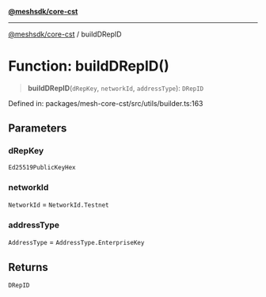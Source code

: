[**@meshsdk/core-cst**](../README.md)

***

[@meshsdk/core-cst](../globals.md) / buildDRepID

# Function: buildDRepID()

> **buildDRepID**(`dRepKey`, `networkId`, `addressType`): `DRepID`

Defined in: packages/mesh-core-cst/src/utils/builder.ts:163

## Parameters

### dRepKey

`Ed25519PublicKeyHex`

### networkId

`NetworkId` = `NetworkId.Testnet`

### addressType

`AddressType` = `AddressType.EnterpriseKey`

## Returns

`DRepID`
